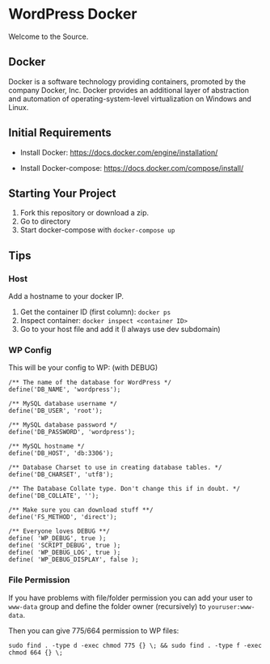 # WordPress Docker

Welcome to the Source.

## Docker

Docker is a software technology providing containers, promoted by the company Docker, Inc. Docker provides an additional layer of abstraction and automation of operating-system-level virtualization on Windows and Linux.

## Initial Requirements

* Install Docker: https://docs.docker.com/engine/installation/

* Install Docker-compose: https://docs.docker.com/compose/install/

## Starting Your Project

1. Fork this repository or download a zip.
1. Go to directory
1. Start docker-compose with `docker-compose up`

## Tips

### Host

Add a hostname to your docker IP.

1. Get the container ID (first column): `docker ps`
1. Inspect container: `docker inspect <container ID>`
1. Go to your host file and add it (I always use dev subdomain)

### WP Config


This will be your config to WP:
(with DEBUG)

```
/** The name of the database for WordPress */
define('DB_NAME', 'wordpress');

/** MySQL database username */
define('DB_USER', 'root');

/** MySQL database password */
define('DB_PASSWORD', 'wordpress');

/** MySQL hostname */
define('DB_HOST', 'db:3306');

/** Database Charset to use in creating database tables. */
define('DB_CHARSET', 'utf8');

/** The Database Collate type. Don't change this if in doubt. */
define('DB_COLLATE', '');

/** Make sure you can download stuff **/
define('FS_METHOD', 'direct');

/** Everyone loves DEBUG **/
define( 'WP_DEBUG', true );
define( 'SCRIPT_DEBUG', true );
define( 'WP_DEBUG_LOG', true );
define( 'WP_DEBUG_DISPLAY', false );
```

### File Permission

If you have problems with file/folder permission you can add your user to `www-data` group and define the folder owner (recursively) to `youruser:www-data`.

Then you can give 775/664 permission to WP files:

```
sudo find . -type d -exec chmod 775 {} \; && sudo find . -type f -exec chmod 664 {} \;
```

